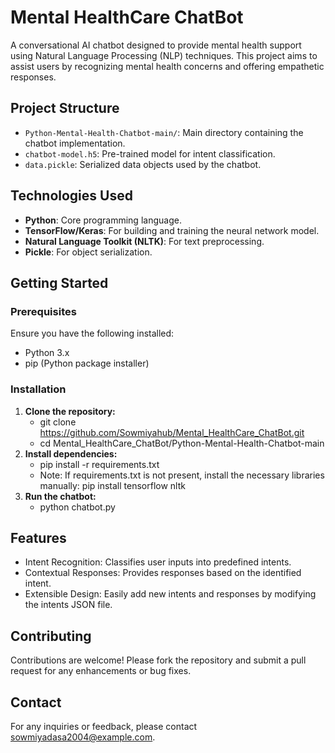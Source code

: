 # Mental HealthCare ChatBot

A conversational AI chatbot designed to provide mental health support using Natural Language Processing (NLP) techniques. This project aims to assist users by recognizing mental health concerns and offering empathetic responses.

## Project Structure

- `Python-Mental-Health-Chatbot-main/`: Main directory containing the chatbot implementation.
- `chatbot-model.h5`: Pre-trained model for intent classification.
- `data.pickle`: Serialized data objects used by the chatbot.

## Technologies Used

- **Python**: Core programming language.
- **TensorFlow/Keras**: For building and training the neural network model.
- **Natural Language Toolkit (NLTK)**: For text preprocessing.
- **Pickle**: For object serialization.

## Getting Started

### Prerequisites

Ensure you have the following installed:

- Python 3.x
- pip (Python package installer)

### Installation

1. **Clone the repository:**
   - git clone https://github.com/Sowmiyahub/Mental_HealthCare_ChatBot.git
   - cd Mental_HealthCare_ChatBot/Python-Mental-Health-Chatbot-main
2. **Install dependencies:**
   - pip install -r requirements.txt
   - Note: If requirements.txt is not present, install the necessary libraries manually:
     pip install tensorflow nltk
3. **Run the chatbot:**
    - python chatbot.py
## Features
- Intent Recognition: Classifies user inputs into predefined intents.
- Contextual Responses: Provides responses based on the identified intent.
- Extensible Design: Easily add new intents and responses by modifying the intents JSON file.
## Contributing
Contributions are welcome! Please fork the repository and submit a pull request for any enhancements or bug fixes.
## Contact
For any inquiries or feedback, please contact sowmiyadasa2004@example.com.
